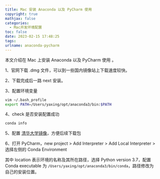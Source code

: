```yaml
---
title: Mac 安装 Anaconda 以及 PyCharm 使用
copyright: true
mathjax: false
categories:
  - Mac开发环境配置
toc: false
date: 2023-02-15 17:48:25
tags:
urlname: anaconda-pycharm
---
```


本文介绍在 Mac 上安装 Anaconda 以及 PyCharm 使用 。<!--more-->

1、官网下载 .dmg 文件，可以到一些国内镜像站上下载速度较快。

2、下载完成后一路 next 安装。

3、配置环境变量

```sh
vim ~/.bash_profile
export PATH=/Users/yaxing/opt/anaconda3/bin:$PATH
```

4、check 是否安装配置成功

```sh
conda info
```

5、配置 [清华大学镜像](https://mirrors.tuna.tsinghua.edu.cn/help/anaconda/)，方便后续下载包

6、打开 PyCharm，new project > Add Interpreter > Add Local Interpreter > 选择左侧的 Conda Environment

其中 location 表示环境的名称及其所在路径，选择 Python version 3.7，配置 Conda executable 为 `/Users/yaxing/opt/anaconda3/bin/conda`，路径修改为自己的安装位置。
